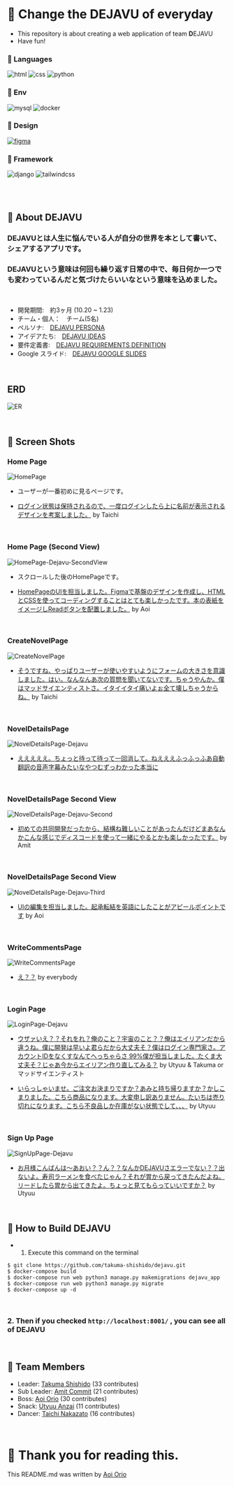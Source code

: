 # 🪿 Change the DEJAVU of everyday

- This repository is about creating a web application of team **D**EJAVU
- Have fun!

### 🥨 Languages

![html](https://img.shields.io/badge/Mark_Up_Language-HTML-blue?logo=html5)
![css](https://img.shields.io/badge/Language-CSS-yellow?logo=css3)
![python](https://img.shields.io/badge/Language-Python-green?logo=python)

### 🍑 Env

![mysql](https://img.shields.io/badge/Database-MySQL-brown?logo=mysql)
![docker](https://img.shields.io/badge/Environment-Docker-f9f9f9?logo=docker)

### 🦴 Design

[![figma](https://img.shields.io/badge/Design-Figma-8FA293?logo=figma)](https://www.figma.com/file/XmTSvIOIg4Azgv781DhPU8/dejavu?type=design&node-id=0%3A1&mode=design&t=xObkBtW1QADPJ46q-1)

### 🤿 Framework
![django](https://img.shields.io/badge/Python_Framework-Django-green?logo=django)
![tailwindcss](https://img.shields.io/badge/CSS_Framework-tailwindcss-yellow?logo=tailwindcss)

<br></br>

## 🫥 About DEJAVU
### DEJAVUとは人生に悩んでいる人が自分の世界を本として書いて、シェアするアプリです。
### DEJAVUという意味は何回も繰り返す日常の中で、毎日何か一つでも変わっているんだと気づけたらいいなという意味を込めました。
<br>

- 開発期間:　約3ヶ月 (10.20 ~ 1.23)
- チーム・個人：　チーム(5名)
- ペルソナ:　[DEJAVU PERSONA](https://docs.google.com/spreadsheets/d/1ncy-5R4Dad6RDKqWLslk-PTauZW9SM_X/edit#gid=1803559359)
- アイデアたち:　[DEJAVU IDEAS](https://docs.google.com/spreadsheets/d/1ncy-5R4Dad6RDKqWLslk-PTauZW9SM_X/edit#gid=2123999459)
- 要件定義書:　[DEJAVU REQUIREMENTS DEFINITION](https://docs.google.com/spreadsheets/d/1ncy-5R4Dad6RDKqWLslk-PTauZW9SM_X/edit#gid=752554769)
- Google スライド:　[DEJAVU GOOGLE SLIDES](https://docs.google.com/presentation/d/1_YzPPT99vnZcva0KCs9mssEpRhTKl3wyvpqFQcP-FIc/edit?usp=sharing)

<br>

## ERD
![ER](readme_img/er-dejavu.jpeg)


<br>

## 🥩 Screen Shots
### Home Page
![HomePage](readme_img/HomePage-Dejavu.png)
- ユーザーが一番初めに見るページです。

- [ログイン状態は保持されるので、一度ログインしたら上に名前が表示されるデザインを考案しました。](https://github.com/takuma-shishido/dejavu/commitf4e810efea67bbe89edc855525b28146692f9954) by Taichi


<br>

### Home Page (Second View)
![HomePage-Dejavu-SecondView](readme_img/HomePage-Dejavu-SecondView.png)

- スクロールした後のHomePageです。

- [HomePageのUIを担当しました。Figmaで基盤のデザインを作成し、HTMLとCSSを使ってコーディングすることはとても楽しかったです。本の表紙をイメージしReadボタンを配置しました。](https://github.com/takuma-shishido/dejavu/commit/8bfa28e3404152896196e774d387ca5de5883f85) by Aoi

<br>

### CreateNovelPage
![CreateNovelPage](readme_img/CreateNovelPage-Dejavu.png)

- [そうですね、やっぱりユーザーが使いやすいようにフォームの大きさを意識しました。はい。なんなんあ次の質問を聞いてないです。ちゃうやんか。僕はマッドサイエンティストさ。イタイイタイ痛いよぉ全て壊しちゃうからね。](https://github.com/takuma-shishido/dejavu/commit/a202b2ba5ac4c670599fa2c8305d07bdec22acdb) by Taichi

<br>

### NovelDetailsPage

![NovelDetailsPage-Dejavu](readme_img/NovelDetailsPage-Dejavu.png)
- [えええええ。ちょっと待って待って一回消して。ねえええふっふっふあ自動翻訳の音声字幕みたいなやつむずっわかった本当に]()

<br>

### NovelDetailsPage Second View

![NovelDetailsPage-Dejavu-Second](readme_img/NovelDetailsPage-Dejavu-Second.png)

- [初めての共同開発だったから、結構ね難しいことがあったんだけどまあなんかこんな感じでディスコードを使って一緒にやるとかも楽しかったです。](https://github.com/takuma-shishido/dejavu/commit/c688fa3b1171fe7d5296d8a2a9d7f10a95063acd) by Amit

<br>

### NovelDetailsPage Second View
![NovelDetailsPage-Dejavu-Third](readme_img/NovelDetailsPage-Dejavu-Third.png)

- [UIの編集を担当しました。起承転結を英語にしたことがアピールポイントです](https://github.com/takuma-shishido/dejavu/commit/2874cb0886468a68e89cde6e3f9ba3c91851a2e0) by Aoi

<br>

### WriteCommentsPage
![WriteCommentsPage](readme_img/WriteCommentsPage.png)
- [え？？](https://github.com/takuma-shishido/dejavu/commit/4ef09884f020b46e901d5e8b370023e951ca7314) by everybody

<br>

### Login Page
![LoginPage-Dejavu](readme_img/LoginPage-Dejavu.png)

- [ウザァいえ？？それをれ？俺のこと？宇宙のこと？？俺はエイリアンだから違うね。僕に開発は早いよ君らだから大丈夫そ？僕はログイン専門家さ。アカウントIDをなくすなんてへっちゃらさ 99%僕が担当しました。たくま大丈夫そ？じゃあ今からエイリアン作り直してみる？](https://github.com/takuma-shishido/dejavu/commit/80ddc5a8100c214f59de6dee381f8231959ccaea) by Utyuu & Takuma or マッドサイエンティスト

- [いらっしゃいませ。ご注文お決まりですか？あみと持ち帰りますか？かしこまりました。こちら商品になります。大変申し訳ありません。たいちは売り切れになります。こちら不良品しか在庫がない状態でして、、、](https://github.com/takuma-shishido/dejavu/commit/290c7b034a08d05ee9c04593c455563e3b530566) by Utyuu

<br>

### Sign Up Page
![SignUpPage-Dejavu](readme_img/SignUpPage-Dejavu.png)

- [お月様こんばんは〜あおい？？ん？？なんかDEJAVUさエラーでない？？出ないよ。寿司ラーメンを食べたじゃん？それが胃から戻ってきたんだよね。リードしたら胃から出てきたよ。ちょっと見てもらっていいですか？](https://github.com/takuma-shishido/dejavu/commit/80ddc5a8100c214f59de6dee381f8231959ccaea) by Utyuu

<br>

## 🧉 How to Build DEJAVU
- 1. Execute this command on the terminal
```
$ git clone https://github.com/takuma-shishido/dejavu.git
$ docker-compose build
$ docker-compose run web python3 manage.py makemigrations dejavu_app
$ docker-compose run web python3 manage.py migrate
$ docker-compose up -d
```

<br>

###  **2. Then if you checked `http://localhost:8001/` , you can see all of DEJAVU**


<br>

## 🧶 Team Members
- Leader: [Takuma Shishido](https://github.com/takuma-shishido) (33 contributes)
- Sub Leader: [Amit Commit](https://github.com/amitB034) (21 contributes)
- Boss: [Aoi Orio](https://github.com/aoiorio) (30 contributes)
- Snack: [Utyuu Anzai](https://github.com/Anzai1026) (11 contributes)
- Dancer: [Taichi Nakazato](https://github.com/NakazatoTaichi) (16 contributes)

<br>

# 🧊 Thank you for reading this.
This README.md was written by [Aoi Orio](https://github.com/aoiorio)
